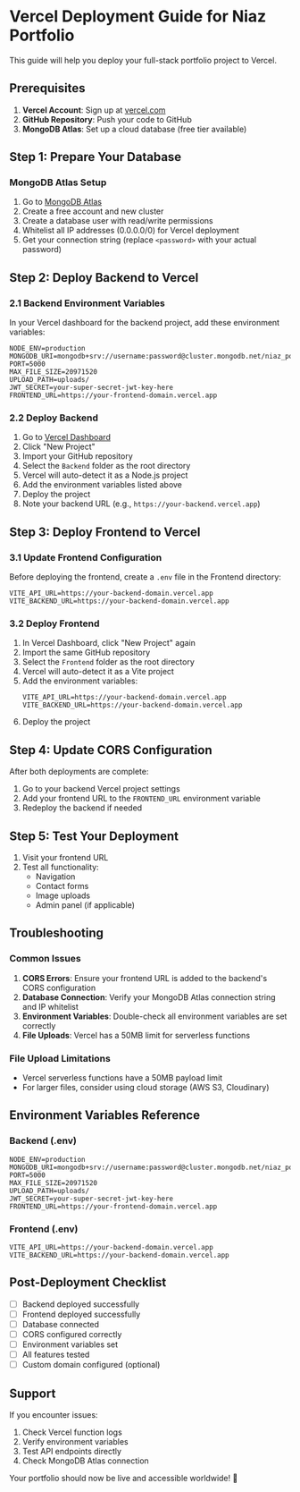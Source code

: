 # Vercel Deployment Guide for Niaz Portfolio

This guide will help you deploy your full-stack portfolio project to Vercel.

## Prerequisites

1. **Vercel Account**: Sign up at [vercel.com](https://vercel.com)
2. **GitHub Repository**: Push your code to GitHub
3. **MongoDB Atlas**: Set up a cloud database (free tier available)

## Step 1: Prepare Your Database

### MongoDB Atlas Setup
1. Go to [MongoDB Atlas](https://www.mongodb.com/atlas)
2. Create a free account and new cluster
3. Create a database user with read/write permissions
4. Whitelist all IP addresses (0.0.0.0/0) for Vercel deployment
5. Get your connection string (replace `<password>` with your actual password)

## Step 2: Deploy Backend to Vercel

### 2.1 Backend Environment Variables
In your Vercel dashboard for the backend project, add these environment variables:

```
NODE_ENV=production
MONGODB_URI=mongodb+srv://username:password@cluster.mongodb.net/niaz_portfolio
PORT=5000
MAX_FILE_SIZE=20971520
UPLOAD_PATH=uploads/
JWT_SECRET=your-super-secret-jwt-key-here
FRONTEND_URL=https://your-frontend-domain.vercel.app
```

### 2.2 Deploy Backend
1. Go to [Vercel Dashboard](https://vercel.com/dashboard)
2. Click "New Project"
3. Import your GitHub repository
4. Select the `Backend` folder as the root directory
5. Vercel will auto-detect it as a Node.js project
6. Add the environment variables listed above
7. Deploy the project
8. Note your backend URL (e.g., `https://your-backend.vercel.app`)

## Step 3: Deploy Frontend to Vercel

### 3.1 Update Frontend Configuration
Before deploying the frontend, create a `.env` file in the Frontend directory:

```
VITE_API_URL=https://your-backend-domain.vercel.app
VITE_BACKEND_URL=https://your-backend-domain.vercel.app
```

### 3.2 Deploy Frontend
1. In Vercel Dashboard, click "New Project" again
2. Import the same GitHub repository
3. Select the `Frontend` folder as the root directory
4. Vercel will auto-detect it as a Vite project
5. Add the environment variables:
   ```
   VITE_API_URL=https://your-backend-domain.vercel.app
   VITE_BACKEND_URL=https://your-backend-domain.vercel.app
   ```
6. Deploy the project

## Step 4: Update CORS Configuration

After both deployments are complete:

1. Go to your backend Vercel project settings
2. Add your frontend URL to the `FRONTEND_URL` environment variable
3. Redeploy the backend if needed

## Step 5: Test Your Deployment

1. Visit your frontend URL
2. Test all functionality:
   - Navigation
   - Contact forms
   - Image uploads
   - Admin panel (if applicable)

## Troubleshooting

### Common Issues

1. **CORS Errors**: Ensure your frontend URL is added to the backend's CORS configuration
2. **Database Connection**: Verify your MongoDB Atlas connection string and IP whitelist
3. **Environment Variables**: Double-check all environment variables are set correctly
4. **File Uploads**: Vercel has a 50MB limit for serverless functions

### File Upload Limitations
- Vercel serverless functions have a 50MB payload limit
- For larger files, consider using cloud storage (AWS S3, Cloudinary)

## Environment Variables Reference

### Backend (.env)
```
NODE_ENV=production
MONGODB_URI=mongodb+srv://username:password@cluster.mongodb.net/niaz_portfolio
PORT=5000
MAX_FILE_SIZE=20971520
UPLOAD_PATH=uploads/
JWT_SECRET=your-super-secret-jwt-key-here
FRONTEND_URL=https://your-frontend-domain.vercel.app
```

### Frontend (.env)
```
VITE_API_URL=https://your-backend-domain.vercel.app
VITE_BACKEND_URL=https://your-backend-domain.vercel.app
```

## Post-Deployment Checklist

- [ ] Backend deployed successfully
- [ ] Frontend deployed successfully
- [ ] Database connected
- [ ] CORS configured correctly
- [ ] Environment variables set
- [ ] All features tested
- [ ] Custom domain configured (optional)

## Support

If you encounter issues:
1. Check Vercel function logs
2. Verify environment variables
3. Test API endpoints directly
4. Check MongoDB Atlas connection

Your portfolio should now be live and accessible worldwide! 🚀